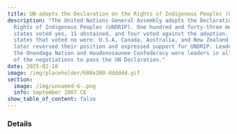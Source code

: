 ```yaml
---
title: UN adopts the Declaration on the Rights of Indigenous Peoples (UNDRIP)
description: "The United Nations General Assembly adopts the Declaration on the
  Rights of Indigenous Peoples (UNDRIP). One hundred and forty-three member
  states voted yes, 11 abstained, and four voted against the adoption. The
  states that voted no were: U.S.A, Canada, Australia, and New Zealand. They
  later reversed their position and expressed support for UNDRIP. Leaders from
  the Onondaga Nation and Haudenosaunee Confederacy were leaders in all stages
  of the negotiations to pass the UN Declaration."
date: 2025-02-18
image: /img/placeholder/600x200-dddddd.gif
section:
  image: /img/unnamed-6-.png
  info: September 2007 CE
show_table_of_content: false
---
```

### Details

